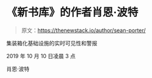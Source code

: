 # 《新书库》的作者肖恩·波特

> 原文：<https://thenewstack.io/author/sean-porter/>

集装箱化基础设施的实时可见性和警报

2019 年 10 月 10 日凌晨 3 点

肖恩·波特